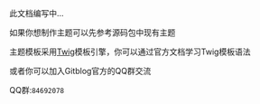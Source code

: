 <!--
author: jockchou
date: 2015-07-23
title: Gitblog主题制作
tags: GitBlog
category: GitBlog
status: publish
summary: 此文档编写中...如果你想制作主题可以先参考源码包中现有主题，Gitblog主题模板采用[Twig](http://twig.sensiolabs.org/)引擎，你可以通过官方文档学习模板语法
或者你可以加入Gitblog官方的QQ群交流
-->

此文档编写中...

如果你想制作主题可以先参考源码包中现有主题

主题模板采用[Twig](http://twig.sensiolabs.org/)模板引擎，你可以通过官方文档学习Twig模板语法

或者你可以加入Gitblog官方的QQ群交流

QQ群:`84692078`
